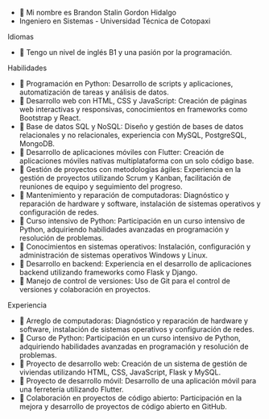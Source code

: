- 👋 Mi nombre es Brandon Stalin Gordon Hidalgo
- Ingeniero en Sistemas - Universidad Técnica de Cotopaxi
  

Idiomas
- 👀 Tengo un nivel de inglés B1 y una pasión por la programación.

Habilidades
- 🌱 Programación en Python: Desarrollo de scripts y aplicaciones, automatización de tareas y análisis de datos.
- 🌱 Desarrollo web con HTML, CSS y JavaScript: Creación de páginas web interactivas y responsivas, conocimientos en frameworks como Bootstrap y React.
- 🌱 Base de datos SQL y NoSQL: Diseño y gestión de bases de datos relacionales y no relacionales, experiencia con MySQL, PostgreSQL, MongoDB.
- 🌱 Desarrollo de aplicaciones móviles con Flutter: Creación de aplicaciones móviles nativas multiplataforma con un solo código base.
- 🌱 Gestión de proyectos con metodologías ágiles: Experiencia en la gestión de proyectos utilizando Scrum y Kanban, facilitación de reuniones de equipo y seguimiento del progreso.
- 🌱 Mantenimiento y reparación de computadoras: Diagnóstico y reparación de hardware y software, instalación de sistemas operativos y configuración de redes.
- 🌱 Curso intensivo de Python: Participación en un curso intensivo de Python, adquiriendo habilidades avanzadas en programación y resolución de problemas.
- 🌱 Conocimientos en sistemas operativos: Instalación, configuración y administración de sistemas operativos Windows y Linux.
- 🌱 Desarrollo en backend: Experiencia en el desarrollo de aplicaciones backend utilizando frameworks como Flask y Django.
- 🌱 Manejo de control de versiones: Uso de Git para el control de versiones y colaboración en proyectos.

Experiencia
- 💞️ Arreglo de computadoras: Diagnóstico y reparación de hardware y software, instalación de sistemas operativos y configuración de redes.
- 💞️ Curso de Python: Participación en un curso intensivo de Python, adquiriendo habilidades avanzadas en programación y resolución de problemas.
- 💞️ Proyecto de desarrollo web: Creación de un sistema de gestión de viviendas utilizando HTML, CSS, JavaScript, Flask y MySQL.
- 💞️ Proyecto de desarrollo móvil: Desarrollo de una aplicación móvil para una ferretería utilizando Flutter.
- 💞️ Colaboración en proyectos de código abierto: Participación en la mejora y desarrollo de proyectos de código abierto en GitHub.

